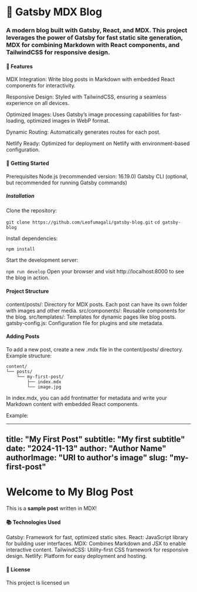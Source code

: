 # 📝 Gatsby MDX Blog #
### A modern blog built with Gatsby, React, and MDX. This project leverages the power of Gatsby for fast static site generation, MDX for combining Markdown with React components, and TailwindCSS for responsive design. ###

#### 🌟 Features

MDX Integration: Write blog posts in Markdown with embedded React components for interactivity.

Responsive Design: Styled with TailwindCSS, ensuring a seamless experience on all devices.

Optimized Images: Uses Gatsby’s image processing capabilities for fast-loading, optimized images in WebP format.

Dynamic Routing: Automatically generates routes for each post.

Netlify Ready: Optimized for deployment on Netlify with environment-based configuration.

#### 🚀 Getting Started
Prerequisites
Node.js (recommended version: 16.19.0)
Gatsby CLI (optional, but recommended for running Gatsby commands)

##### Installation

Clone the repository:

`git clone https://github.com/Leofumagali/gatsby-blog.git`
`cd gatsby-blog`

Install dependencies:

`npm install`

Start the development server:

`npm run develop`
Open your browser and visit http://localhost:8000 to see the blog in action.

#### Project Structure
content/posts/: Directory for MDX posts. Each post can have its own folder with images and other media.
src/components/: Reusable components for the blog.
src/templates/: Templates for dynamic pages like blog posts.
gatsby-config.js: Configuration file for plugins and site metadata.

#### Adding Posts
To add a new post, create a new .mdx file in the content/posts/ directory. Example structure:

    content/
    └── posts/
        └── my-first-post/
            ├── index.mdx
            └── image.jpg
        

In index.mdx, you can add frontmatter for metadata and write your Markdown content with embedded React components.

Example:

---
title: "My First Post"
subtitle: "My first subtitle"
date: "2024-11-13"
author: "Author Name"
authorImage: "URl to author's image"
slug: "my-first-post"
---

# Welcome to My Blog Post

This is a **sample post** written in MDX!

#### 📚 Technologies Used
Gatsby: Framework for fast, optimized static sites.
React: JavaScript library for building user interfaces.
MDX: Combines Markdown and JSX to enable interactive content.
TailwindCSS: Utility-first CSS framework for responsive design.
Netlify: Platform for easy deployment and hosting.

#### 📄 License
This project is licensed un